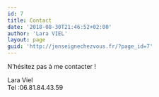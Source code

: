 ```yaml
---
id: 7
title: Contact
date: '2018-08-30T21:46:52+02:00'
author: 'Lara VIEL'
layout: page
guid: 'http://jenseignechezvous.fr/?page_id=7'
---
```


N’hésitez pas à me contacter !

Lara Viel  
Tel :06.81.84.43.59